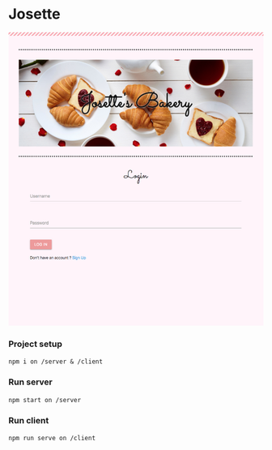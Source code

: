 # Josette

![alt text](https://github.com/Korlandi42/Josette/blob/master/Screen%20Shot%202019-07-13%20at%2010.28.05%20PM.png?raw=true)


### Project setup
```
npm i on /server & /client
```

### Run server
```
npm start on /server
```

### Run client
```
npm run serve on /client
```

